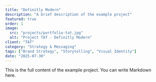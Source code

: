 ```yaml
---
title: "Definitly Modern"
description: "A brief description of the example project"
featured: true
order: 1
image:
  src: "projects/portfolio-tat.jpg"
  alt: "Project TAT - Definitly Modern"
client: "TAT"
category: "Strategy & Messaging"
tags: ["Brand Strategy", "Storytelling", "Visual Identity"]
date: "2025-07-30"
---
```


This is the full content of the example project. You can write Markdown here.
